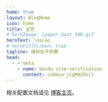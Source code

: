 ```yaml
---
home: true
layout: BlogHome
icon: home
title: 主页
# heroImage: /paper_boat_500.gif
heroText: loocao
# heroFullScreen: true
tagline: 绳命在于折腾
head:
  - - meta
    - name: baidu-site-verification
      content: codeva-jCgM9ZOsi7
---
```


相关配置文档请见 [博客主页](https://theme-hope.vuejs.press/zh/guide/blog/home/)。
